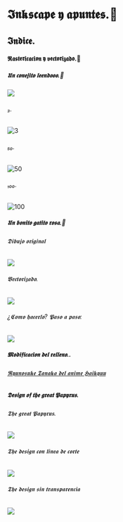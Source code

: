 # 𝕴𝖓𝖐𝖘𝖈𝖆𝖕𝖊 𝖞 𝖆𝖕𝖚𝖓𝖙𝖊𝖘.📓

## 𝕴𝖓𝖉𝖎𝖈𝖊.


#### 𝕽𝖆𝖘𝖙𝖊𝖗𝖎𝖈𝖆𝖈𝖎𝖔𝖓 𝖞 𝖛𝖊𝖈𝖙𝖔𝖗𝖎𝖟𝖆𝖉𝖔.👾

##### 𝖀𝖓 𝖈𝖔𝖓𝖊𝖏𝖎𝖙𝖔 𝖑𝖊𝖊𝖓𝖉𝖔𝖔𝖔.🐰
![](https://raw.githubusercontent.com/chechiliaa/Soldadura-y-dise-o/7b799d953738bf94ff0bcc269393d5aed0ae9967/dibujo.svg)
###### ₃.
![3](https://raw.githubusercontent.com/chechiliaa/Soldadura-y-dise-o/main/dibujo.png)
###### ₅₀.
![50](https://raw.githubusercontent.com/chechiliaa/Soldadura-y-dise-o/main/dibujo50.png)
###### ₁₀₀.
![100](https://raw.githubusercontent.com/chechiliaa/Soldadura-y-dise-o/main/dibujo100.png)

##### 𝖀𝖓 𝖇𝖔𝖓𝖎𝖙𝖔 𝖌𝖆𝖙𝖎𝖙𝖔 𝖗𝖔𝖘𝖆.🦁
###### 𝕯𝖎𝖇𝖚𝖏𝖔 𝖔𝖗𝖎𝖌𝖎𝖓𝖆𝖑 
![](https://raw.githubusercontent.com/chechiliaa/Soldadura-y-dise-o/main/0468ba4c-65e8-436e-a267-f76147971ea0.jpeg)
###### 𝖁𝖊𝖈𝖙𝖔𝖗𝖎𝖟𝖆𝖉𝖔.
![](https://raw.githubusercontent.com/chechiliaa/Soldadura-y-dise-o/adf699f00026b64e5e6b7ca1e8650d4243578509/leoncitOoo.jpeg.svg)
###### ¿𝕮𝖔𝖒𝖔 𝖍𝖆𝖈𝖊𝖗𝖑𝖔? 𝕻𝖆𝖘𝖔 𝖆 𝖕𝖆𝖘𝖔:
![](https://raw.githubusercontent.com/chechiliaa/Soldadura-y-dise-o/main/leon%20vertorizao%201.png)

##### 𝕸𝖔𝖉𝖎𝖋𝖎𝖈𝖆𝖈𝖎𝖔𝖓 𝖉𝖊𝖑 𝖗𝖊𝖑𝖑𝖊𝖓𝖔..
###### [𝕽𝖞𝖚𝖓𝖔𝖘𝖚𝖐𝖊 𝕿𝖆𝖓𝖆𝖐𝖆 𝖉𝖊𝖑 𝖆𝖓𝖎𝖒𝖊 𝕳𝖆𝖎𝖐𝖞𝖚𝖚](https://www.pinterest.co.kr/pin/404690716525236906/)

##### 𝕯𝖊𝖘𝖎𝖌𝖓 𝖔𝖋 𝖙𝖍𝖊 𝖌𝖗𝖊𝖆𝖙 𝕻𝖆𝖕𝖞𝖗𝖚𝖘.
###### 𝕿𝖍𝖊 𝖌𝖗𝖊𝖆𝖙 𝕻𝖆𝖕𝖞𝖗𝖚𝖘.
![](https://raw.githubusercontent.com/chechiliaa/Soldadura-y-dise-o/36bed2c14dfc4ea5118d60206ca29598eccf64c3/papyrus.svg)
###### 𝕿𝖍𝖊 𝖉𝖊𝖘𝖎𝖌𝖓 𝖈𝖔𝖓 𝖑𝖎𝖓𝖊𝖆 𝖉𝖊 𝖈𝖔𝖗𝖙𝖊
![](https://raw.githubusercontent.com/chechiliaa/Welding-and-design./b60805dc40d3cd78b60d0d5652b09aa0dff9d72e/papyrus%20con%20linea%20de%20corte.svg)
###### 𝕿𝖍𝖊 𝖉𝖊𝖘𝖎𝖌𝖓 𝖘𝖎𝖓 𝖙𝖗𝖆𝖓𝖘𝖕𝖆𝖗𝖊𝖓𝖈𝖎𝖆
![](https://raw.githubusercontent.com/chechiliaa/Welding-and-design./a2b6eba739aeff9b4f60dce3cedae0e5de79a82d/papyrus%20con%20linea%20de%20corte%20y%20blanco.svg)
